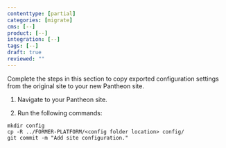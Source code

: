 ```yaml
---
contenttype: [partial]
categories: [migrate]
cms: [--]
product: [--]
integration: [--]
tags: [--]
draft: true
reviewed: ""
---
```


Complete the steps in this section to copy exported configuration settings from the original site to your new Pantheon site.

1. Navigate to your Pantheon site.

1. Run the following commands:

  ```bash{promptUser: user}
  mkdir config
  cp -R ../FORMER-PLATFORM/<config folder location> config/
  git commit -m "Add site configuration."
  ```
